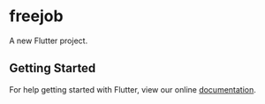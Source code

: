 # freejob

A new Flutter project.

## Getting Started

For help getting started with Flutter, view our online
[documentation](https://flutter.io/).
